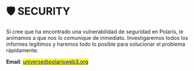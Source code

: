 # 🛡️ SECURITY

Si cree que ha encontrado una vulnerabilidad de seguridad en Polaris, le animamos a que nos lo comunique de inmediato. Investigaremos todos los informes legítimos y haremos todo lo posible para solucionar el problema rápidamente.

**Email**: [<mark style="color:blue;">universe@polarisweb3.org</mark>](mailto:universe@polarisweb3.org)
